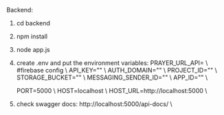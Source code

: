 Backend:

1. cd backend
2. npm install
3. node app.js
4. create .env and put the environment variables:
    PRAYER_URL_API=<apiurl> \\
    #firebase config \\
    API_KEY="" \\
    AUTH_DOMAIN="" \\
    PROJECT_ID="" \\
    STORAGE_BUCKET="" \\
    MESSAGING_SENDER_ID="" \\
    APP_ID="" \\
    
    PORT=5000 \\
    HOST=localhost \\
    HOST_URL=http://localhost:5000 \\

5. check swagger docs: 
   http://localhost:5000/api-docs/  \\
